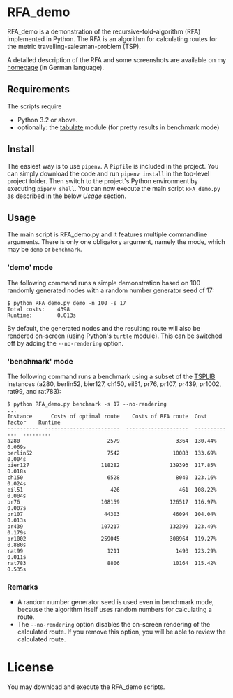# RFA_demo

RFA_demo is a demonstration of the recursive-fold-algorithm (RFA) implemented in Python. The RFA is an algorithm for calculating routes for the metric travelling-salesman-problem (TSP).

A detailed description of the RFA and some screenshots are available on my [homepage] (in German language).

## Requirements

The scripts require

- Python 3.2 or above.
- optionally: the [tabulate] module (for pretty results in benchmark mode)

## Install

The easiest way is to use `pipenv`. A `Pipfile` is included in the project. You can simply download the code and run `pipenv install` in the top-level
project folder. Then switch to the project's Python environment by executing `pipenv shell`. You can now execute the main script `RFA_demo.py` as described
in the below *Usage* section.

## Usage

The main script is RFA_demo.py and it features multiple commandline arguments. There is only one obligatory argument, namely the mode, which may be `demo` or `benchmark`.

### 'demo' mode

The following command runs a simple demonstration based on 100 randomly generated nodes with a random number generator seed of 17:

```
$ python RFA_demo.py demo -n 100 -s 17
Total costs:    4398
Runtime:        0.013s
```

By default, the generated nodes and the resulting route will also be rendered on-screen (using Python's `turtle` module). This can be
switched off by adding the `--no-rendering` option.

### 'benchmark' mode

The following command runs a benchmark using a subset of the [TSPLIB] instances (a280, berlin52, bier127, ch150, eil51, pr76, pr107, pr439, pr1002, rat99, and rat783):

```
$ python RFA_demo.py benchmark -s 17 --no-rendering
...
Instance      Costs of optimal route    Costs of RFA route  Cost factor    Runtime
----------  ------------------------  --------------------  -------------  ---------
a280                            2579                  3364  130.44%        0.069s
berlin52                        7542                 10083  133.69%        0.004s
bier127                       118282                139393  117.85%        0.018s
ch150                           6528                  8040  123.16%        0.024s
eil51                            426                   461  108.22%        0.004s
pr76                          108159                126517  116.97%        0.007s
pr107                          44303                 46094  104.04%        0.013s
pr439                         107217                132399  123.49%        0.179s
pr1002                        259045                308964  119.27%        0.880s
rat99                           1211                  1493  123.29%        0.011s
rat783                          8806                 10164  115.42%        0.535s
```

### Remarks

- A random number generator seed is used even in benchmark mode, because the algorithm itself uses random numbers for calculating a route.
- The `--no-rendering` option disables the on-screen rendering of the calculated route. If you remove this option, you will be able to review
  the calculated route.

# License

You may download and execute the RFA_demo scripts.

[tabulate]:https://pypi.python.org/pypi/tabulate
[homepage]:https://www.robertnitsch.de/de/notes/rfa-traveling-salesman
[TSPLIB]:http://comopt.ifi.uni-heidelberg.de/software/TSPLIB95/
